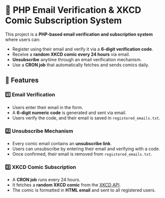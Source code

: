 # 📧 PHP Email Verification & XKCD Comic Subscription System

This project is a **PHP-based email verification and subscription system** where users can:

- Register using their email and verify it via a **6-digit verification code**.
- Receive a **random XKCD comic every 24 hours** via email.
- **Unsubscribe** anytime through an email verification mechanism.
- Use a **CRON job** that automatically fetches and sends comics daily.

## 🚀 Features

### 1️⃣ Email Verification
- Users enter their email in the form.
- A **6-digit numeric code** is generated and sent via email.
- Users verify the code, and their email is saved in `registered_emails.txt`.

### 2️⃣ Unsubscribe Mechanism
- Every comic email contains an **unsubscribe link**.
- Users can unsubscribe by entering their email and verifying with a code.
- Once confirmed, their email is removed from `registered_emails.txt`.

### 3️⃣ XKCD Comic Subscription
- A **CRON job** runs every 24 hours.
- It fetches a **random XKCD comic** from the [XKCD API](https://xkcd.com/json.html).
- The comic is formatted in **HTML email** and sent to all registered users.
